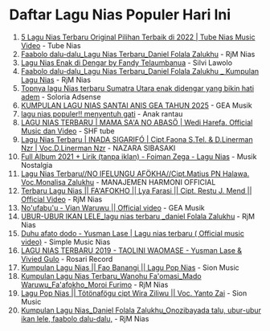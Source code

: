 # Daftar Lagu Nias Populer Hari Ini

1. [5 Lagu Nias Terbaru Original Pilihan Terbaik di 2022 | Tube Nias Music Video](https://www.youtube.com/watch?v=PD-jNenedRc) - Tube Nias
2. [Faabolo dalu-dalu_Lagu Nias Terbaru_Daniel Folala Zalukhu](https://www.youtube.com/watch?v=RimbPRJTzFY) - RjM Nias
3. [Lagu Nias Enak di Dengar by Fandy Telaumbanua](https://www.youtube.com/watch?v=eBUQGDXBkcc) - Silvi Lawolo
4. [Faabolo dalu-dalu_Lagu Nias Terbaru_Daniel Folala Zalukhu _ Kumpulan Lagu Nias](https://www.youtube.com/watch?v=WJjl_X5VOIA) - RjM Nias
5. [Topnya lagu Nias terbaru Sumatra Utara enak didengar yang bikin hati adem](https://www.youtube.com/watch?v=JAFHmB6le1U) - Soloria Adsense
6. [KUMPULAN LAGU NIAS SANTAI ANIS GEA TAHUN 2025](https://www.youtube.com/watch?v=zb9EHbmDImA) - GEA Musik
7. [lagu nias populer!! menyentuh gati](https://www.youtube.com/watch?v=QmdQGBfp0BQ) - Anak rantau
8. [LAGU NIAS TERBARU | MAMA SA&#39;A NO ABASÖ | Wedi Harefa. Official Music dan Video](https://www.youtube.com/watch?v=2cUsqspReGQ) - SHF tube
9. [Lagu Nias Terbaru | INADA SIGARIFÓ | Cipt.Faona S.Tel. &amp; D.Linerman Nzr | Voc.D.Linerman Nzr](https://www.youtube.com/watch?v=IaPaZjczekI) - NAZARA SIBASAKI
10. [Full Album 2021 + Lirik (tanpa iklan) - Foiman Zega - Lagu Nias](https://www.youtube.com/watch?v=uxggPuOrRQE) - Musik Nostalgia
11. [Lagu Nias Terbaru//NO IFELUNGU AFÖKHA//Cipt.Matius PN Halawa. Voc.Monalisa Zalukhu](https://www.youtube.com/watch?v=7_MS_xlyPeY) - MANAJEMEN HARMONI OFFICIAL
12. [Terbaru Lagu Nias || FA&#39;AFOKHO || Lya Farasi || Cipt. Restu J. Mend || Official Video](https://www.youtube.com/watch?v=GVLCd7yjegk) - RjM Nias
13. [No&#39;ufabu&#39;u - Vian Waruwu || Official video](https://www.youtube.com/watch?v=YG_-wtZbv6E) - GEA Musik
14. [UBUR-UBUR IKAN LELE_lagu nias terbaru _daniel Folala Zalukhu](https://www.youtube.com/watch?v=w8JHut3iWWs) - RjM Nias
15. [Duhu afato dodo - Yusman Lase | Lagu nias terbaru ( Official music video)](https://www.youtube.com/watch?v=ZVtyuJfGgEk) - Simple Music Nias
16. [LAGU NIAS TERBARU 2019  - TAOLINI WAOMASE - Yusman Lase &amp; Vivied Gulo](https://www.youtube.com/watch?v=0TG2KckWQq8) - Rosari Record
17. [Kumpulan Lagu Nias || Fao Banangi || Lagu Pop Nias](https://www.youtube.com/watch?v=bU3KupWcDR4) - Sion Music
18. [Kumpulan Lagu Nias Terbaru_Wanohu Fa&#39;omasi_Mado Waruwu_Fa&#39;afokho_Moroi Furimo](https://www.youtube.com/watch?v=kqnkqQt_huE) - RjM Nias
19. [Lagu Pop Nias || Tötönafögu cipt Wira Ziliwu || Voc. Yanto Zai](https://www.youtube.com/watch?v=tYTCMcXlhCk) - Sion Music
20. [Kumpulan Lagu Nias_Daniel Folala Zalukhu_Onozibayada talu, ubur-ubur ikan lele, faabolo dalu-dalu,](https://www.youtube.com/watch?v=H5_kjlVSPPE) - RjM Nias
